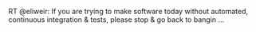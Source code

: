 <!--
id: 749052253
link: http://kevinisom.info/post/749052253/rt-eliweir-if-you-are-trying-to-make-software
slug: rt-eliweir-if-you-are-trying-to-make-software
date: Tue Jun 29 2010 21:26:57 GMT+1200 (NZST)
raw: {"blog_name":"kevinisom","id":749052253,"post_url":"http://kevinisom.info/post/749052253/rt-eliweir-if-you-are-trying-to-make-software","slug":"rt-eliweir-if-you-are-trying-to-make-software","type":"text","date":"2010-06-29 09:26:57 GMT","timestamp":1277803617,"state":"published","format":"html","reblog_key":"ZgfXIOtw","tags":[],"short_url":"http://tmblr.co/Zw68YyifQ5T","highlighted":[],"feed_item":"http://twitter.com/kev_nz/statuses/17306248637","from_feed_id":"650289","note_count":0,"title":null,"body":"<p>RT @eliweir: If you are trying to make software today without automated, continuous integration &amp; tests, please stop &amp; go back to bangin &#8230;</p>"}
publish: 2010-06-029
tags: 
title: null
-->


RT @eliweir: If you are trying to make software today without automated,
continuous integration & tests, please stop & go back to bangin …


